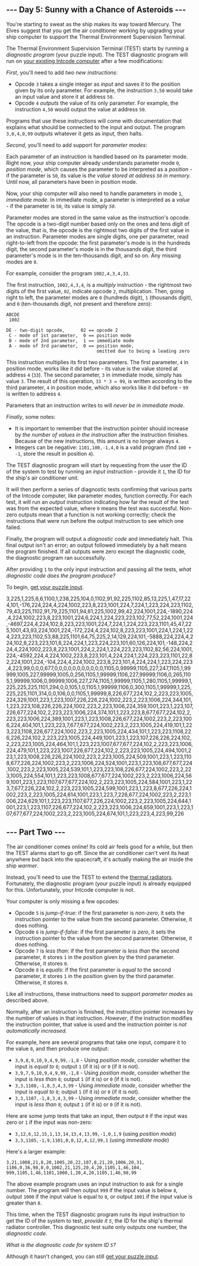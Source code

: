 ## --- Day 5: Sunny with a Chance of Asteroids ---

You're starting to sweat as the ship makes its way toward Mercury. The Elves suggest that you get the air conditioner working by upgrading your ship computer to support the Thermal Environment Supervision Terminal.

The Thermal Environment Supervision Terminal (TEST) starts by running a *diagnostic program* (your puzzle input). The TEST diagnostic program will run on [your existing Intcode computer](https://adventofcode.com/2019/day/2) after a few modifications:

*First*, you'll need to add *two new instructions*:

- Opcode `3` takes a single integer as *input* and saves it to the position given by its only parameter. For example, the instruction `3,50` would take an input value and store it at address `50`.
- Opcode `4` *outputs* the value of its only parameter. For example, the instruction `4,50` would output the value at address `50`.

Programs that use these instructions will come with documentation that explains what should be connected to the input and output. The program `3,0,4,0,99` outputs whatever it gets as input, then halts.

*Second*, you'll need to add support for *parameter modes*:

Each parameter of an instruction is handled based on its parameter mode. Right now, your ship computer already understands parameter mode `0`, *position mode*, which causes the parameter to be interpreted as a *position* - if the parameter is `50`, its value is *the value stored at address `50` in memory*. Until now, all parameters have been in position mode.

Now, your ship computer will also need to handle parameters in mode `1`, *immediate mode*. In immediate mode, a parameter is interpreted as a *value* - if the parameter is `50`, its value is simply *`50`*.

Parameter modes are stored in the same value as the instruction's opcode. The opcode is a two-digit number based only on the ones and tens digit of the value, that is, the opcode is the rightmost two digits of the first value in an instruction. Parameter modes are single digits, one per parameter, read right-to-left from the opcode: the first parameter's mode is in the hundreds digit, the second parameter's mode is in the thousands digit, the third parameter's mode is in the ten-thousands digit, and so on. Any missing modes are `0`.

For example, consider the program `1002,4,3,4,33`.

The first instruction, `1002,4,3,4`, is a *multiply* instruction - the rightmost two digits of the first value, `02`, indicate opcode `2`, multiplication. Then, going right to left, the parameter modes are `0` (hundreds digit), `1` (thousands digit), and `0` (ten-thousands digit, not present and therefore zero):

```
ABCDE
 1002

DE - two-digit opcode,      02 == opcode 2
 C - mode of 1st parameter,  0 == position mode
 B - mode of 2nd parameter,  1 == immediate mode
 A - mode of 3rd parameter,  0 == position mode,
                                  omitted due to being a leading zero
```

This instruction multiplies its first two parameters. The first parameter, `4` in position mode, works like it did before - its value is the value stored at address `4` (`33`). The second parameter, `3` in immediate mode, simply has value `3`. The result of this operation, `33 * 3 = 99`, is written according to the third parameter, `4` in position mode, which also works like it did before - `99` is written to address `4`.

Parameters that an instruction writes to will *never be in immediate mode*.

*Finally*, some notes:

- It is important to remember that the instruction pointer should increase by *the number of values in the instruction* after the instruction finishes. Because of the new instructions, this amount is no longer always `4`.
- Integers can be negative: `1101,100,-1,4,0` is a valid program (find `100 + -1`, store the result in position `4`).

The TEST diagnostic program will start by requesting from the user the ID of the system to test by running an *input* instruction - provide it `1`, the ID for the ship's air conditioner unit.

It will then perform a series of diagnostic tests confirming that various parts of the Intcode computer, like parameter modes, function correctly. For each test, it will run an *output* instruction indicating how far the result of the test was from the expected value, where `0` means the test was successful. Non-zero outputs mean that a function is not working correctly; check the instructions that were run before the output instruction to see which one failed.

Finally, the program will output a *diagnostic code* and immediately halt. This final output isn't an error; an output followed immediately by a halt means the program finished. If all outputs were zero except the diagnostic code, the diagnostic program ran successfully.

After providing `1` to the only input instruction and passing all the tests, *what diagnostic code does the program produce?*

To begin, [get your puzzle input](https://adventofcode.com/2019/day/5/input).

3,225,1,225,6,6,1100,1,238,225,104,0,1102,91,92,225,1102,85,13,225,1,47,17,224,101,-176,224,224,4,224,1002,223,8,223,1001,224,7,224,1,223,224,223,1102,79,43,225,1102,91,79,225,1101,94,61,225,1002,99,42,224,1001,224,-1890,224,4,224,1002,223,8,223,1001,224,6,224,1,224,223,223,102,77,52,224,1001,224,-4697,224,4,224,102,8,223,223,1001,224,7,224,1,224,223,223,1101,45,47,225,1001,43,93,224,1001,224,-172,224,4,224,102,8,223,223,1001,224,1,224,1,224,223,223,1102,53,88,225,1101,64,75,225,2,14,129,224,101,-5888,224,224,4,224,102,8,223,223,101,6,224,224,1,223,224,223,101,60,126,224,101,-148,224,224,4,224,1002,223,8,223,1001,224,2,224,1,224,223,223,1102,82,56,224,1001,224,-4592,224,4,224,1002,223,8,223,101,4,224,224,1,224,223,223,1101,22,82,224,1001,224,-104,224,4,224,1002,223,8,223,101,4,224,224,1,223,224,223,4,223,99,0,0,0,677,0,0,0,0,0,0,0,0,0,0,0,1105,0,99999,1105,227,247,1105,1,99999,1005,227,99999,1005,0,256,1105,1,99999,1106,227,99999,1106,0,265,1105,1,99999,1006,0,99999,1006,227,274,1105,1,99999,1105,1,280,1105,1,99999,1,225,225,225,1101,294,0,0,105,1,0,1105,1,99999,1106,0,300,1105,1,99999,1,225,225,225,1101,314,0,0,106,0,0,1105,1,99999,8,226,677,224,102,2,223,223,1005,224,329,1001,223,1,223,1007,226,226,224,1002,223,2,223,1006,224,344,101,1,223,223,108,226,226,224,1002,223,2,223,1006,224,359,1001,223,1,223,107,226,677,224,102,2,223,223,1006,224,374,101,1,223,223,8,677,677,224,102,2,223,223,1006,224,389,1001,223,1,223,1008,226,677,224,1002,223,2,223,1006,224,404,101,1,223,223,7,677,677,224,1002,223,2,223,1005,224,419,101,1,223,223,1108,226,677,224,1002,223,2,223,1005,224,434,101,1,223,223,1108,226,226,224,102,2,223,223,1005,224,449,1001,223,1,223,107,226,226,224,102,2,223,223,1005,224,464,101,1,223,223,1007,677,677,224,102,2,223,223,1006,224,479,101,1,223,223,1007,226,677,224,102,2,223,223,1005,224,494,1001,223,1,223,1008,226,226,224,1002,223,2,223,1005,224,509,1001,223,1,223,1108,677,226,224,1002,223,2,223,1006,224,524,1001,223,1,223,108,677,677,224,1002,223,2,223,1005,224,539,101,1,223,223,108,226,677,224,1002,223,2,223,1005,224,554,101,1,223,223,1008,677,677,224,1002,223,2,223,1006,224,569,1001,223,1,223,1107,677,677,224,102,2,223,223,1005,224,584,1001,223,1,223,7,677,226,224,102,2,223,223,1005,224,599,1001,223,1,223,8,677,226,224,1002,223,2,223,1005,224,614,1001,223,1,223,7,226,677,224,1002,223,2,223,1006,224,629,101,1,223,223,1107,677,226,224,1002,223,2,223,1005,224,644,1001,223,1,223,1107,226,677,224,102,2,223,223,1006,224,659,1001,223,1,223,107,677,677,224,1002,223,2,223,1005,224,674,101,1,223,223,4,223,99,226

## --- Part Two ---

The air conditioner comes online! Its cold air feels good for a while, but then the TEST alarms start to go off. Since the air conditioner can't vent its heat anywhere but back into the spacecraft, it's actually making the air inside the ship *warmer*.

Instead, you'll need to use the TEST to extend the [thermal radiators](https://en.wikipedia.org/wiki/Spacecraft_thermal_control). Fortunately, the diagnostic program (your puzzle input) is already equipped for this. Unfortunately, your Intcode computer is not.

Your computer is only missing a few opcodes:

- Opcode `5` is *jump-if-true*: if the first parameter is *non-zero*, it sets the instruction pointer to the value from the second parameter. Otherwise, it does nothing.
- Opcode `6` is *jump-if-false*: if the first parameter *is zero*, it sets the instruction pointer to the value from the second parameter. Otherwise, it does nothing.
- Opcode `7` is *less than*: if the first parameter is *less than* the second parameter, it stores `1` in the position given by the third parameter. Otherwise, it stores `0`.
- Opcode `8` is *equals*: if the first parameter is *equal to* the second parameter, it stores `1` in the position given by the third parameter. Otherwise, it stores `0`.

Like all instructions, these instructions need to support *parameter modes* as described above.

Normally, after an instruction is finished, the instruction pointer increases by the number of values in that instruction. *However*, if the instruction modifies the instruction pointer, that value is used and the instruction pointer is *not automatically increased*.

For example, here are several programs that take one input, compare it to the value `8`, and then produce one output:

- `3,9,8,9,10,9,4,9,99,-1,8` - Using *position mode*, consider whether the input is *equal to* `8`; output `1` (if it is) or `0` (if it is not).
- `3,9,7,9,10,9,4,9,99,-1,8` - Using *position mode*, consider whether the input is *less than* `8`; output `1` (if it is) or `0` (if it is not).
- `3,3,1108,-1,8,3,4,3,99` - Using *immediate mode*, consider whether the input is *equal to* `8`; output `1` (if it is) or `0` (if it is not).
- `3,3,1107,-1,8,3,4,3,99` - Using *immediate mode*, consider whether the input is *less than* `8`; output `1` (if it is) or `0` (if it is not).

Here are some jump tests that take an input, then output `0` if the input was zero or `1` if the input was non-zero:

- `3,12,6,12,15,1,13,14,13,4,13,99,-1,0,1,9` (using *position mode*)
- `3,3,1105,-1,9,1101,0,0,12,4,12,99,1` (using *immediate mode*)

Here's a larger example:

```
3,21,1008,21,8,20,1005,20,22,107,8,21,20,1006,20,31,
1106,0,36,98,0,0,1002,21,125,20,4,20,1105,1,46,104,
999,1105,1,46,1101,1000,1,20,4,20,1105,1,46,98,99
```

The above example program uses an input instruction to ask for a single number. The program will then output `999` if the input value is below `8`, output `1000` if the input value is equal to `8`, or output `1001` if the input value is greater than `8`.

This time, when the TEST diagnostic program runs its input instruction to get the ID of the system to test, *provide it `5`*, the ID for the ship's thermal radiator controller. This diagnostic test suite only outputs one number, the *diagnostic code*.

*What is the diagnostic code for system ID `5`?*

Although it hasn't changed, you can still [get your puzzle input](https://adventofcode.com/2019/day/5/input).